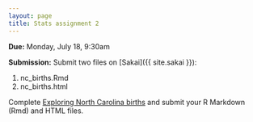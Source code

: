 ```yaml
---
layout: page
title: Stats assignment 2
---
```


**Due:** Monday, July 18, 9:30am 

**Submission:** Submit two files on [Sakai]({{ site.sakai }}): 

1. nc_births.Rmd
2. nc_births.html


Complete [Exploring North Carolina births](../../post/r/nc_births.html) and submit your R Markdown (Rmd) and HTML files.